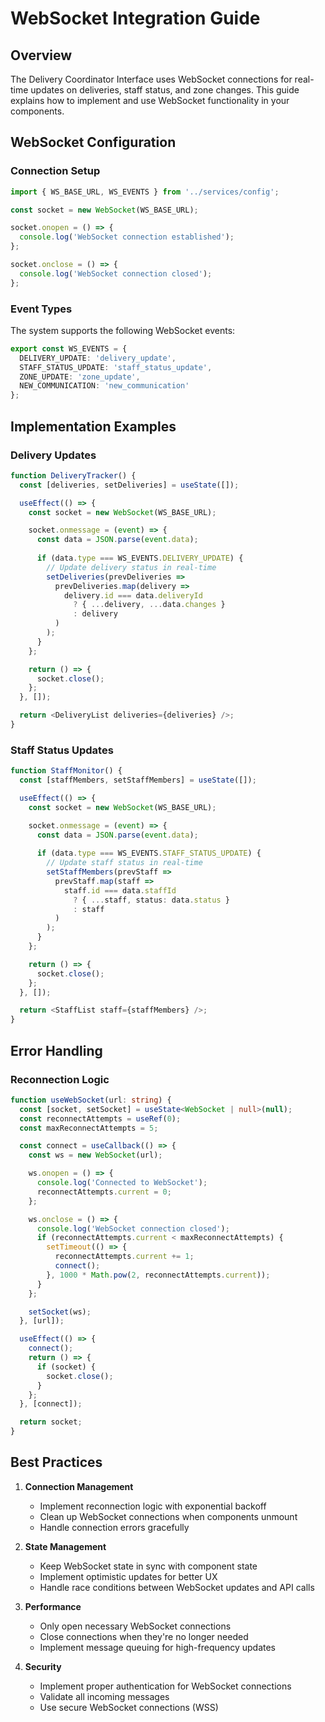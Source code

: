 # WebSocket Integration Guide

## Overview

The Delivery Coordinator Interface uses WebSocket connections for real-time updates on deliveries, staff status, and zone changes. This guide explains how to implement and use WebSocket functionality in your components.

## WebSocket Configuration

### Connection Setup

```typescript
import { WS_BASE_URL, WS_EVENTS } from '../services/config';

const socket = new WebSocket(WS_BASE_URL);

socket.onopen = () => {
  console.log('WebSocket connection established');
};

socket.onclose = () => {
  console.log('WebSocket connection closed');
};
```

### Event Types

The system supports the following WebSocket events:

```typescript
export const WS_EVENTS = {
  DELIVERY_UPDATE: 'delivery_update',
  STAFF_STATUS_UPDATE: 'staff_status_update',
  ZONE_UPDATE: 'zone_update',
  NEW_COMMUNICATION: 'new_communication'
};
```

## Implementation Examples

### Delivery Updates

```typescript
function DeliveryTracker() {
  const [deliveries, setDeliveries] = useState([]);

  useEffect(() => {
    const socket = new WebSocket(WS_BASE_URL);

    socket.onmessage = (event) => {
      const data = JSON.parse(event.data);
      
      if (data.type === WS_EVENTS.DELIVERY_UPDATE) {
        // Update delivery status in real-time
        setDeliveries(prevDeliveries => 
          prevDeliveries.map(delivery => 
            delivery.id === data.deliveryId 
              ? { ...delivery, ...data.changes }
              : delivery
          )
        );
      }
    };

    return () => {
      socket.close();
    };
  }, []);

  return <DeliveryList deliveries={deliveries} />;
}
```

### Staff Status Updates

```typescript
function StaffMonitor() {
  const [staffMembers, setStaffMembers] = useState([]);

  useEffect(() => {
    const socket = new WebSocket(WS_BASE_URL);

    socket.onmessage = (event) => {
      const data = JSON.parse(event.data);
      
      if (data.type === WS_EVENTS.STAFF_STATUS_UPDATE) {
        // Update staff status in real-time
        setStaffMembers(prevStaff => 
          prevStaff.map(staff => 
            staff.id === data.staffId 
              ? { ...staff, status: data.status }
              : staff
          )
        );
      }
    };

    return () => {
      socket.close();
    };
  }, []);

  return <StaffList staff={staffMembers} />;
}
```

## Error Handling

### Reconnection Logic

```typescript
function useWebSocket(url: string) {
  const [socket, setSocket] = useState<WebSocket | null>(null);
  const reconnectAttempts = useRef(0);
  const maxReconnectAttempts = 5;

  const connect = useCallback(() => {
    const ws = new WebSocket(url);

    ws.onopen = () => {
      console.log('Connected to WebSocket');
      reconnectAttempts.current = 0;
    };

    ws.onclose = () => {
      console.log('WebSocket connection closed');
      if (reconnectAttempts.current < maxReconnectAttempts) {
        setTimeout(() => {
          reconnectAttempts.current += 1;
          connect();
        }, 1000 * Math.pow(2, reconnectAttempts.current));
      }
    };

    setSocket(ws);
  }, [url]);

  useEffect(() => {
    connect();
    return () => {
      if (socket) {
        socket.close();
      }
    };
  }, [connect]);

  return socket;
}
```

## Best Practices

1. **Connection Management**
   - Implement reconnection logic with exponential backoff
   - Clean up WebSocket connections when components unmount
   - Handle connection errors gracefully

2. **State Management**
   - Keep WebSocket state in sync with component state
   - Implement optimistic updates for better UX
   - Handle race conditions between WebSocket updates and API calls

3. **Performance**
   - Only open necessary WebSocket connections
   - Close connections when they're no longer needed
   - Implement message queuing for high-frequency updates

4. **Security**
   - Implement proper authentication for WebSocket connections
   - Validate all incoming messages
   - Use secure WebSocket connections (WSS)
